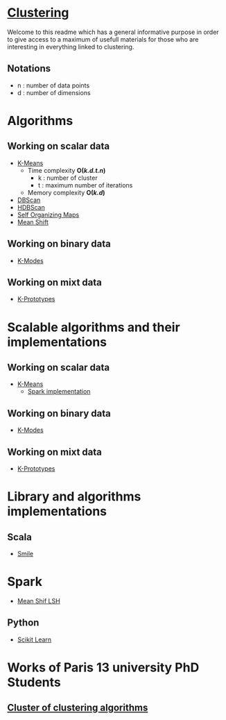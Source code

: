 # [Clustering](https://en.wikipedia.org/wiki/Cluster_analysis)

Welcome to this readme which has a general informative purpose in order to give access to a maximum of usefull materials for those who are interesting in everything linked to clustering.

## Notations
 * n : number of data points
 * d : number of dimensions

# Algorithms
## Working on scalar data
* [K-Means](https://en.wikipedia.org/wiki/K-means_clustering)
  * Time complexity **O(_k.d.t.n_)**
    * k : number of cluster
    * t : maximum number of iterations
  * Memory complexity **O(_k.d_)**
* [DBScan](https://en.wikipedia.org/wiki/DBSCAN)
* [HDBScan]()
* [Self Organizing Maps]()
* [Mean Shift](https://en.wikipedia.org/wiki/Mean_shift)
## Working on binary data
* [K-Modes]()
## Working on mixt data
* [K-Prototypes]()

# Scalable algorithms and their implementations
## Working on scalar data
* [K-Means](https://en.wikipedia.org/wiki/K-means_clustering)
  * [Spark implementation](https://spark.apache.org/docs/latest/mllib-clustering.html)
## Working on binary data
* [K-Modes]()
## Working on mixt data
* [K-Prototypes]()
# Library and algorithms implementations
## Scala
* [Smile](https://haifengl.github.io/smile/clustering.html)
# Spark
* [Mean Shif LSH](https://github.com/beckgael/Mean-Shift-LSH)
## Python
* [Scikit Learn](http://scikit-learn.org/stable/modules/clustering.html#clustering)


# Works of Paris 13 university PhD Students
## [Cluster of clustering algorithms](https://github.com/Spark-clustering-notebook)
